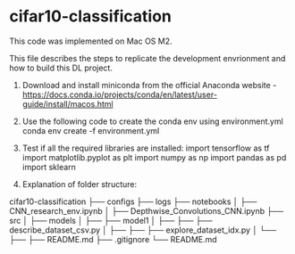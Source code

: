 # cifar10-classification
This code was implemented on Mac OS M2.

This file describes the steps to replicate the development envrionment and how to build this DL project.

1. Download and install miniconda from the official Anaconda website - https://docs.conda.io/projects/conda/en/latest/user-guide/install/macos.html

2. Use the following code to create the conda env using environment.yml
conda env create -f environment.yml

3. Test if all the required libraries are installed:
 import tensorflow as tf
 import matplotlib.pyplot as plt
 import numpy as np
 import pandas as pd
 import sklearn


4. Explanation of folder structure:

 cifar10-classification
├── configs
├── logs
├── notebooks
│   ├── CNN_research_env.ipynb
│   ├── Depthwise_Convolutions_CNN.ipynb
├── src
│   ├── models
│   ├── ├── model1
│   ├── ├── ├── describe_dataset_csv.py
│   ├── ├── ├── explore_dataset_idx.py
│   └── ├── ├── README.md
├── .gitignore
└── README.md